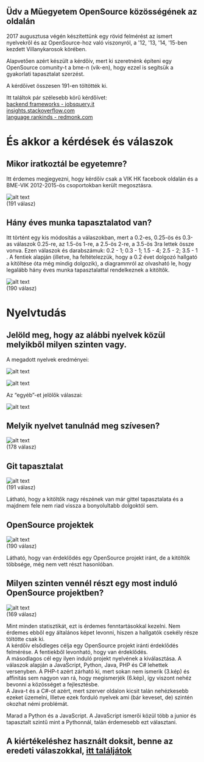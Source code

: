 ## Üdv a Műegyetem OpenSource közösségének az oldalán

2017 augusztusa végén készítettünk egy rövid felmérést az ismert nyelvekről és az OpenSource-hoz való viszonyról, a '12, '13, '14, '15-ben kezdett Villanykarosok körében.

Alapvetően azért készült a kérdőív, mert ki szeretnénk építeni egy OpenSource comunity-t a bme-n (vik-en), hogy ezzel is segítsük a gyakorlati tapasztalat szerzést. 


A kérdőívet összesen 191-en töltötték ki.

Itt találtok pár szélesebb körű kérdőívet:  
[backend frameworks - jobsquery.it](https://jobsquery.it/stats/backend-frameworks/group)  
[insights.stackoverflow.com](https://insights.stackoverflow.com/survey/2017#overview)  
[language rankinds - redmonk.com](https://redmonk.com/sogrady/2017/03/17/language-rankings-1-17/)


És akkor a kérdések és válaszok
==========

Mikor iratkoztál be egyetemre?
--------

Itt érdemes megjegyezni, hogy kérdőív csak a VIK HK facebook oldalán és a BME-VIK 2012-2015-ös csoportokban került megosztásra.

![alt text]( surveys/17/pictures/beiratkozas-eve.jpg "Beiratkzoás éve")  
(191 válasz)

Hány éves munka tapasztalatod van?
--------

Itt történt egy kis módosítás a válaszokban, mert a 0.2-es, 0.25-ös és 0.3-as válaszok 0.25-re, az 1.5-ös 1-re, a 2.5-ös 2-re, a 3.5-ös 3ra lettek össze vonva. Ezen válaszok és darabszámuk: 0.2 - 1; 0.3 - 1; 1.5 - 4; 2.5 -  2; 3.5 - 1 . 
A fentiek alapján (illetve, ha feltételezzük, hogy a 0.2 évet dolgozó hallgató a kitöltése óta még mindig dolgozik), a diagrammról az olvasható le, hogy legalább hány éves munka tapasztalattal rendelkeznek a kitöltők.



![alt text]( surveys/17/pictures/munkatapasztalat.jpg "munkatapasztalat években megadva")  
(190 válasz)


Nyelvtudás
========

Jelöld meg, hogy az alábbi nyelvek közül melyikből milyen szinten vagy.
--------

A megadott nyelvek eredményei:

![alt text]( surveys/17/pictures/nepszeru-nyelvek.jpg "népszerű nyelvek")

![alt text]( surveys/17/pictures/kevesbe-nepszeru-nyelvek.jpg "kevésbé népszerű nyelvek")

Az “egyéb”-et jelölők válaszai:

![alt text]( surveys/17/pictures/egyeb-nyelvek.jpg "egyéb nyelvek")


Melyik nyelvet tanulnád meg szívesen?
--------
![alt text]( surveys/17/pictures/szivesen-tanulando-nyelvek.jpg "Szívesen tanulandó nyelvek")  
(178 válasz)


Git tapasztalat
--------

![alt text]( surveys/17/pictures/git-tapasztalat.jpg "Git tapasztalat")  
(191 válasz)

Látható, hogy a kitöltők nagy részének van már gittel tapasztalata és a majdnem fele nem riad vissza a bonyolultabb dolgoktól sem.


OpenSource projektek
--------

![alt text]( surveys/17/pictures/opensource-tapasztalat.jpg "OpenSource projektek")  
(190 válasz)


Látható, hogy van érdeklődés egy OpenSource projekt iránt, de a kitöltők többsége, még nem vett részt hasonlóban.


Milyen szinten vennél részt egy most induló OpenSource projektben?
--------

![alt text]( surveys/17/pictures/opensource-affinitas.jpg "OpenSource projektekhet érdeklődés")  
(169 válasz)



Mint minden statisztikát, ezt is érdemes fenntartásokkal kezelni. Nem érdemes ebből egy általános képet levonni, hiszen a hallgatók csekély része töltötte csak ki.  
A kérdőív elsődleges célja egy OpenSource projekt iránti érdeklődés felmérése. A fentiekből levonható, hogy van érdeklődés.  
A másodlagos cél egy ilyen induló projekt nyelvének a kiválasztása. A válaszok alapján a JavaScript, Python, Java, PHP és C# lehettek versenyben. A PHP-t azért zárható ki, mert sokan nem ismerik (3.kép) és affinitás sem nagyon van rá, hogy megismerjék (6.kép), így viszont nehéz bevonni a közösséget a fejlesztésbe.   
A Java-t és a C#-ot azért, mert szerver oldalon kicsit talán nehézkesebb ezeket üzemelni, Illetve ezek forduló nyelvek ami (bár keveset, de) szintén okozhat némi problémát. 

Marad a Python és a JavaScript. A JavaScript ismerői közül több a junior és tapasztalt szintű mint a Pythonnál, talán érdemesebb ezt választani.



A kiértékeléshez használt doksit, benne az eredeti válaszokkal, [itt találjátok](surveys/17/languages_stat.xlsx)
----------
